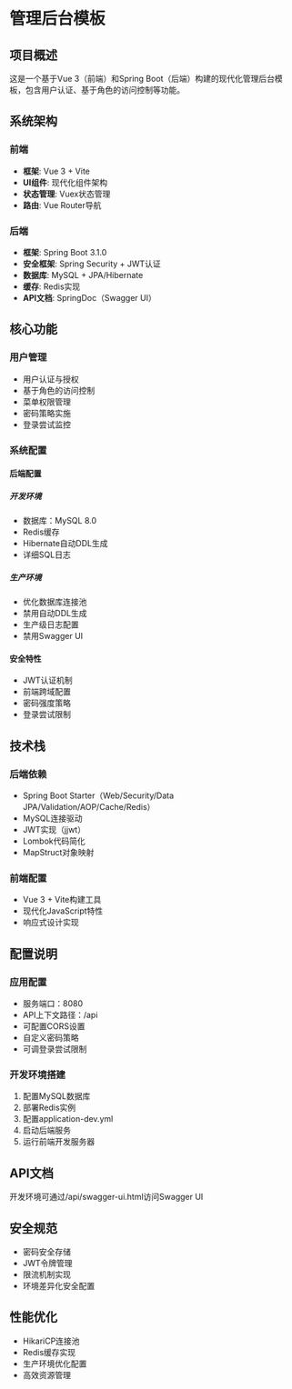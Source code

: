 # 管理后台模板

## 项目概述

这是一个基于Vue 3（前端）和Spring Boot（后端）构建的现代化管理后台模板，包含用户认证、基于角色的访问控制等功能。

## 系统架构

### 前端

- **框架**: Vue 3 + Vite
- **UI组件**: 现代化组件架构
- **状态管理**: Vuex状态管理
- **路由**: Vue Router导航

### 后端

- **框架**: Spring Boot 3.1.0
- **安全框架**: Spring Security + JWT认证
- **数据库**: MySQL + JPA/Hibernate
- **缓存**: Redis实现
- **API文档**: SpringDoc（Swagger UI）

## 核心功能

### 用户管理

- 用户认证与授权
- 基于角色的访问控制
- 菜单权限管理
- 密码策略实施
- 登录尝试监控

### 系统配置

#### 后端配置

##### 开发环境

- 数据库：MySQL 8.0
- Redis缓存
- Hibernate自动DDL生成
- 详细SQL日志

##### 生产环境

- 优化数据库连接池
- 禁用自动DDL生成
- 生产级日志配置
- 禁用Swagger UI

#### 安全特性

- JWT认证机制
- 前端跨域配置
- 密码强度策略
- 登录尝试限制

## 技术栈

### 后端依赖

- Spring Boot Starter（Web/Security/Data JPA/Validation/AOP/Cache/Redis）
- MySQL连接驱动
- JWT实现（jjwt）
- Lombok代码简化
- MapStruct对象映射

### 前端配置

- Vue 3 + Vite构建工具
- 现代化JavaScript特性
- 响应式设计实现

## 配置说明

### 应用配置

- 服务端口：8080
- API上下文路径：/api
- 可配置CORS设置
- 自定义密码策略
- 可调登录尝试限制

### 开发环境搭建

1. 配置MySQL数据库
2. 部署Redis实例
3. 配置application-dev.yml
4. 启动后端服务
5. 运行前端开发服务器

## API文档

开发环境可通过/api/swagger-ui.html访问Swagger UI

## 安全规范

- 密码安全存储
- JWT令牌管理
- 限流机制实现
- 环境差异化安全配置

## 性能优化

- HikariCP连接池
- Redis缓存实现
- 生产环境优化配置
- 高效资源管理
